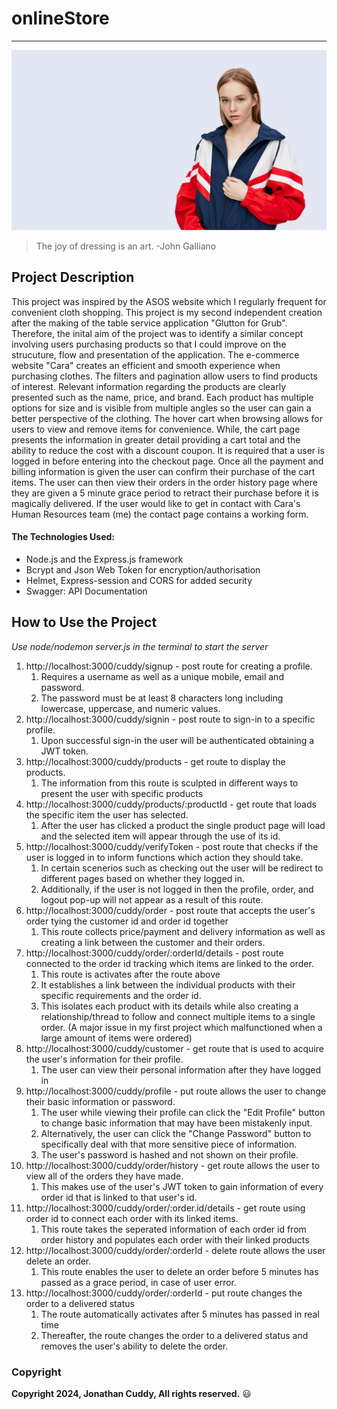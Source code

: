 # onlineStore

___

![Store Model](./public/img/hero4.png "High Fashion")
> The joy of dressing is an art.
-John Galliano

## Project Description 

This project was inspired by the ASOS website which I regularly frequent for convenient cloth shopping. This project is my second independent creation after the making of the table service application "Glutton for Grub". Therefore, the inital aim of the project was to identify a similar concept involving users purchasing products so that I could improve on the strucuture, flow and presentation of the application. The e-commerce website "Cara" creates an efficient and smooth experience when purchasing clothes. The filters and pagination allow users to find products of interest. Relevant information regarding the products are clearly presented such as the name, price, and brand. Each product has multiple options for size and is visible from multiple angles so the user can gain a better perspective of the clothing. The hover cart when browsing allows for users to view and remove items for convenience. While, the cart page presents the information in greater detail providing a cart total and the ability to reduce the cost with a discount coupon. It is required that a user is logged in before entering into the checkout page. Once all the payment and billing information is given the user can confirm their purchase of the cart items. The user can then view their orders in the order history page where they are given a 5 minute grace period to retract their purchase before it is magically delivered. If the user would like to get in contact with Cara's Human Resources team (me) the contact page contains a working form.       

#### The Technologies Used: 
- Node.js and the Express.js framework
- Bcrypt and Json Web Token for encryption/authorisation
- Helmet, Express-session and CORS for added security
- Swagger: API Documentation

## How to Use the Project

*Use node/nodemon server.js in the terminal to start the server*

1. http://localhost:3000/cuddy/signup - post route for creating a profile.
    1. Requires a username as well as a unique mobile, email and password.
    2. The password must be at least 8 characters long including lowercase, uppercase, and numeric values.
2. http://localhost:3000/cuddy/signin - post route to sign-in to a specific profile.
    1. Upon successful sign-in the user will be authenticated obtaining a JWT token.
3. http://localhost:3000/cuddy/products - get route to display the products.
    1. The information from this route is sculpted in different ways to present the user with specific products
4. http://localhost:3000/cuddy/products/:productId - get route that loads the specific item the user has selected.
    1. After the user has clicked a product the single product page will load and the selected item will appear through the use of its id. 
5. http://localhost:3000/cuddy/verifyToken - post route that checks if the user is logged in to inform functions which action they should take.
    1. In certain scenerios such as checking out the user will be redirect to different pages based on whether they logged in. 
    2. Additionally, if the user is not logged in then the profile, order, and logout pop-up will not appear as a result of this route.
6. http://localhost:3000/cuddy/order - post route that accepts the user's order tying the customer id and order id together
    1. This route collects price/payment and delivery information as well as creating a link between the customer and their orders.
7. http://localhost:3000/cuddy/order/:orderId/details - post route connected to the order id tracking which items are linked to the order.
    1. This route is activates after the route above 
    2. It establishes a link between the individual products with their specific requirements and the order id.
    3. This isolates each product with its details while also creating a relationship/thread to follow and connect multiple items to a single order. (A major issue in my first project which malfunctioned when a large amount of items were ordered) 
8. http://localhost:3000/cuddy/customer - get route that is used to acquire the user's information for their profile.
    1. The user can view their personal information after they have logged in
9. http://localhost:3000/cuddy/profile - put route allows the user to change their basic information or password.
    1. The user while viewing their profile can click the "Edit Profile" button to change basic information that may have been mistakenly input. 
    2. Alternatively, the user can click the "Change Password" button to specifically deal with that more sensitive piece of information.
    3. The user's password is hashed and not shown on their profile. 
10. http://localhost:3000/cuddy/order/history - get route allows the user to view all of the orders they have made.
    1. This makes use of the user's JWT token to gain information of every order id that is linked to that user's id.
11. http://localhost:3000/cuddy/order/:order.id/details - get route using order id to connect each order with its linked items.
    1. This route takes the seperated information of each order id from order history and populates each order with their linked products
12. http://localhost:3000/cuddy/order/:orderId - delete route allows the user delete an order.
    1. This route enables the user to delete an order before 5 minutes has passed as a grace period, in case of user error.
13. http://localhost:3000/cuddy/order/:orderId - put route changes the order to a delivered status
    1. The route automatically activates after 5 minutes has passed in real time
    2. Thereafter, the route changes the order to a delivered status and removes the user's ability to delete the order.


### Copyright

**Copyright 2024, Jonathan Cuddy, All rights reserved.**
:smiley: